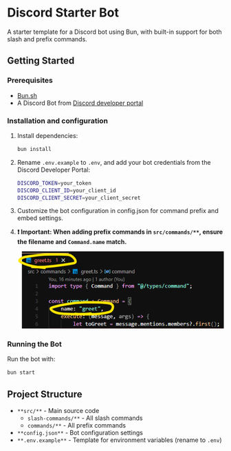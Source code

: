 # Discord Starter Bot

A starter template for a Discord bot using Bun, with built-in support for both slash and prefix commands.

## Getting Started

### Prerequisites
- [Bun.sh](https://bun.sh/)
- A Discord Bot from [Discord developer portal](https://discord.com/developers/applications)

### Installation and configuration
1. Install dependencies:
    ```bash
    bun install
    ```

2. Rename `.env.example` to `.env`, and add your bot credentials from the Discord Developer Portal:
    ```bash
    DISCORD_TOKEN=your_token
    DISCORD_CLIENT_ID=your_client_id
    DISCORD_CLIENT_SECRET=your_client_secret
    ```
3. Customize the bot configuration in config.json for command prefix and embed settings.

4. **❗ Important: When adding prefix commands in `src/commands/**`, ensure the filename and `Command.name` match.**

    ![command.name screenshot](doc/image.png)

### Running the Bot
Run the bot with:
```bash
bun start
```

## Project Structure
- `**src/**` - Main source code
    - `slash-commands/**` - All slash commands
    - `commands/**` - All prefix commands
- `**config.json**` - Bot configuration settings
- `**.env.example**` - Template for environment variables (rename to `.env`)